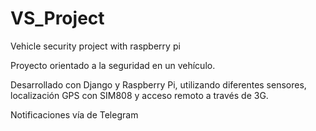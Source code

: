 # VS_Project
Vehicle security project with raspberry pi

Proyecto orientado a la seguridad en un vehículo.

Desarrollado con Django y Raspberry Pi, utilizando diferentes sensores,
localización GPS con SIM808 y acceso remoto a través de 3G.

Notificaciones vía de Telegram

